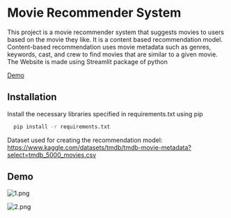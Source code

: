 
# Movie Recommender System
This project is a movie recommender system that suggests movies to users based on the movie they like. It is a content based recommendation model. Content-based recommendation uses movie metadata such as genres, keywords, cast, and crew to find movies that are similar to a given movie. The Website is made using Streamlit package of python

[Demo](https://omdwid-movie-recommender-system-app-b84yu6.streamlit.app/) 

## Installation

Install the necessary libraries specified in requirements.txt using pip

```bash
  pip install -r requirements.txt
```
Dataset used for creating the recommendation model: https://www.kaggle.com/datasets/tmdb/tmdb-movie-metadata?select=tmdb_5000_movies.csv    
## Demo
![1.png](..%2F..%2F1.png)

![2.png](..%2F..%2F2.png)
